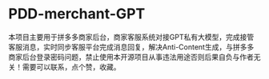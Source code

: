 # PDD-merchant-GPT
本项目主要用于拼多多商家后台，商家客服系统对接GPT私有大模型，完成接管客服消息，实时同步客服平台完成消息回复，解决Anti-Content生成，与拼多多商家后台登录密码问题，禁止使用本开源项目从事违法用途否则后果自负与作者无关！需要可以联系，点个赞，收藏。
